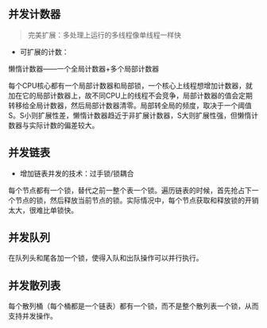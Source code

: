 ## 并发计数器

> 完美扩展：多处理上运行的多线程像单线程一样快

* 可扩展的计数：

懒惰计数器——一个全局计数器+多个局部计数器

每个CPU核心都有一个局部计数器和局部锁，一个核心上线程想增加计数器，就加在它的局部计数器上，故不同CPU上的线程不会竞争，局部计数器的值会定期转移给全局计数器，然后局部计数器清零。局部转全局的频度，取决于一个阈值S。S小则扩展性差，懒惰计数器趋近于非扩展计数器，S大则扩展性强，但懒惰计数器与实际计数的偏差较大。

## 并发链表

* 增加链表并发的技术：过手锁/锁耦合

每个节点都有一个锁，替代之前一整个表一个锁。遍历链表的时候，首先抢占下一个节点的锁，然后释放当前节点的锁。实际情况中，每个节点获取和释放锁的开销太大，很难比单锁快。

## 并发队列

在队列头和尾各加一个锁，使得入队和出队操作可以并行执行。

## 并发散列表

每个散列桶（每个桶都是一个链表）都有一个锁，而不是整个散列表一个锁，从而支持并发操作。

